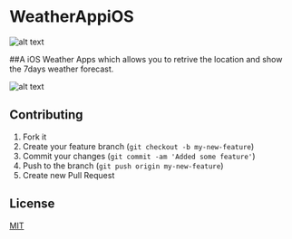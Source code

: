 # WeatherAppiOS
 
![alt text](imglink "")

##A iOS Weather Apps which allows you to retrive the location and show the 7days weather forecast.

![alt text](imglink "")


## Contributing
 1. Fork it
 2. Create your feature branch (`git checkout -b my-new-feature`)
 3. Commit your changes (`git commit -am 'Added some feature'`)
 4. Push to the branch (`git push origin my-new-feature`)
 5. Create new Pull Request

## License
[MIT](http://www.opensource.org/licenses/MIT)



